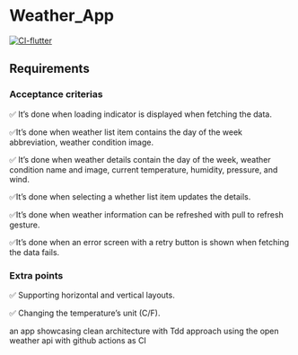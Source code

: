 # Weather_App
[![CI-flutter](https://github.com/abdahad1996/Weather_App/blob/main/.github/workflows/main.yml/badge.svg)](https://github.com/abdahad1996/Weather_App/blob/main/.github/workflows/main.yml)
## Requirements
### Acceptance criterias
✅ It’s done when loading indicator is displayed when fetching the data.

✅It’s done when weather list item contains the day of the week abbreviation, weather condition
image.

✅ It’s done when weather details contain the day of the week, weather condition name and image,
current temperature, humidity, pressure, and wind.

✅It’s done when selecting a whether list item updates the details.

✅It’s done when weather information can be refreshed with pull to refresh gesture.

✅It’s done when an error screen with a retry button is shown when fetching the data fails.

### Extra points
✅ Supporting horizontal and vertical layouts.

✅ Changing the temperature’s unit (C/F).

an app showcasing clean architecture with Tdd approach using the open weather api with github actions as CI
